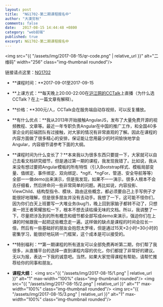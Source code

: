 ```yaml
---
layout: post
title:  "NG1702-第二期课程报名中"
author: "大漠穷秋"
comments: false
date:   2017-08-15 14:44:48 +0800
category: "web前端"
published: true
excerpt: NG1702-第二期课程报名中
---
```

<img src="{{ "/assets/img/2017-08-15/qr-code.png" | relative_url }}" alt="二维码" width="256" class="img-thumbnail rounded"/>

链接请点这里：<a href="https://www.cctalk.com/m/group/81977375/?&channel=copy
" target="_blank">NG1702</a>

- **课程时间：**2017-09-01至2017-09-15

- **上课方式：**每天晚上20:00-22:00在<a href="https://www.cctalk.com/download" target="_blank">沪江网的CCTalk</a>上直播（为什么选CCTalk？在上一篇文章有解释）。

- **价格：**300元/人，CCTalk会在服务端自动存视频，可以反复播放。

- **有什么优点：**我从2013年开始接触AngularJS，发布了大量免费开源的视频教程、文章等。最近一年专职负责Angular在中国的推广工作，和全国40多家企业的前端团队有过接触，对大家的情况有非常直观的了解。因此在课程的内容方面做了很多精心的安排，保证能让您用最少的时间愉快地学会Angular，内容细节请参考下面的大纲。

- **课程时间为什么变长了？**本来我以为很多东西只要提一下，大家就可以自己去看文档研究细节，但是通过第一期的课程，我发现我错了。比如说，我从来没有想过要把Angular模板的所有特性（引入Bootstrap样式、模板局部变量、值绑定、事件绑定、双向绑定、*ngIf、*ngFor、管道、安全导航等等）全部一一做demo出来演示，但是我发现，如果不一一演示，很多人根本不会去仔细看，然后拼命问一些非常简单的问题。再比如说，内容投影、ViewChild、结构型指令、模块、路由这些概念，都必须要自己上手写例子才能很好地理解，但是很多朋友并没有去动手。我想了一下，这可能不怪你们，因为你们白天上班要写一大堆业务(bug?)，晚上回到家脑子都转不动了，只想来一把王者荣耀放松一下，根本不想去读枯燥无味的文档。所以，我调整了一下，尽量把涉及到的所有概念和细节都全部写成demo来演示，强迫你们在上课的时候跟我一起把这些概念走一遍。这样做的缺点是课程的时间会拉长一倍，然后有一些基础好的朋友会抱怨太罗嗦，但是通过15天×2小时=30小时的密集学习，能很好地玩转一门框架，这个成本是可以接受的。

- **特别福利：**第一期课程的所有道友可以全部免费再听第二期，你们帮了我很多，从直播平台的选择一直到课程内容的优化，你们都提了非常好的建议。无以为报，表达一下我的诚意吧。当然，如果大家觉得课程有帮助，请帮忙推荐给你的同事和朋友。

- **课程大纲：**
<img src="{{ "/assets/img/2017-08-15/1.png" | relative_url }}" alt="1" max-width="100%" class="img-thumbnail rounded"/>
<img src="{{ "/assets/img/2017-08-15/2.png" | relative_url }}" alt="1" max-width="100%" class="img-thumbnail rounded"/>
<img src="{{ "/assets/img/2017-08-15/3.png" | relative_url }}" alt="1" max-width="100%" class="img-thumbnail rounded"/>
